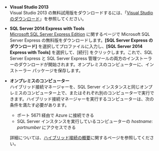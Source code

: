 
- **Visual Studio 2013**<br/>Visual Studio 2013 の無料試用版をダウンロードするには、「[Visual Studio のダウンロード](http://www.visualstudio.com/downloads/download-visual-studio-vs)」を参照してください。 

- **SQL Server 2014 Express with Tools** <br/>[Microsoft SQL Server Express Edition](http://www.microsoft.com/ja-jp/server-cloud/Products/sql-server-editions/sql-server-express.aspx) に関するページで Microsoft SQL Server Express の無料版をダウンロードします。**[SQL Server Express のダウンロード]** を選択してプロファイルに入力し、**[SQL Server 2014 Express with Tools]** を選択して、[続行] をクリックします。これで、SQL Server Express と SQL Server Express 管理ツールの両方のインストーラーのダウンロードが開始されます。オンプレミスのコンピューターに、インストーラー パッケージを保存します。

- **オンプレミスのコンピューター** <br/>ハイブリッド接続マネージャーを、SQL Server インスタンスと同じオンプレミスのコンピューター上で、またはそれぞれ別のコンピューターで実行できます。ハイブリッド接続マネージャーを実行するコンピューターは、次の条件を満たす必要があります。

	- ポート 5671 経由で Azure に接続できる
	- SQL Server インスタンスを実行しているコンピューターの *hostname*: *portnumber* にアクセスできる  

	詳細については、[ハイブリッド接続の概要](../articles/integration-hybrid-connection-overview.md)に関するページを参照してください。

<!---HONumber=July15_HO3-->